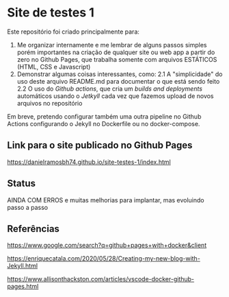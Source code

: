 # Site de testes 1

Este repositório foi criado principalmente para:

1. Me organizar internamente e me lembrar de alguns passos simples porém importantes na criação de qualquer site ou web app a partir do zero no Github Pages, que trabalha somente com arquivos ESTÁTICOS (HTML, CSS e Javascript)
2. Demonstrar algumas coisas interessantes, como:
2.1 A "simplicidade" do uso deste arquivo README.md para documentar o que está sendo feito
2.2 O uso do *Github actions*, que cria um _builds and deployments_ automáticos usando o *Jetkyll* cada vez que fazemos upload de novos arquivos no repositório

Em breve, pretendo configurar também uma outra pipeline no Github Actions configurando o Jekyll no Dockerfile ou no docker-compose.

## Link para o site publicado no Github Pages

https://danielramosbh74.github.io/site-testes-1/index.html

## Status

AINDA COM ERROS e muitas melhorias para implantar, mas evoluindo passo a passo

## Referências

https://www.google.com/search?q=github+pages+with+docker&client

https://enriquecatala.com/2020/05/28/Creating-my-new-blog-with-Jekyll.html

https://www.allisonthackston.com/articles/vscode-docker-github-pages.html



